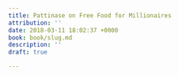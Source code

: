 ```yaml
---
title: Pattinase on Free Food for Millionaires
attribution: ''
date: 2018-03-11 18:02:37 +0000
book: book/slug.md
description: ''
draft: true

---
```

